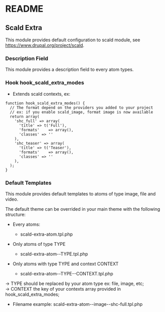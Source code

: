 # README

## Scald Extra
This module provides default configuration to scald module, 
see https://www.drupal.org/project/scald.

### Description Field
This module provides a description field to every atom types.

### Hook hook_scald_extra_modes
- Extends scald contexts, ex: 

```
function hook_scald_extra_modes() {
  // The format depend on the providers you added to your project
  // ex: if you enable scald_image, format image is now available
  return array(
    'shc_full' => array(
      'title' => t('Full'),
      'formats'    => array(),
      'classes' => ''
    ),
    'shc_teaser' => array(
      'title' => t('Teaser'),
      'formats'    => array(),
      'classes' => ''
    ),
  );
}
```

### Default Templates
This module provides default templates to atoms of type image, file and video.

The default theme can be overrided in your main theme with the following structure:
	
* Every atoms:
  * scald-extra-atom.tpl.php
  
* Only atoms of type TYPE
  * scald-extra-atom--TYPE.tpl.php
  
* Only atoms with type TYPE and context CONTEXT
  * scald-extra-atom--TYPE--CONTEXT.tpl.php
	  
-> TYPE should be replaced by your atom type ex: file, image, etc;  
-> CONTEXT the key of your contexts array provided in hook_scald_extra_modes;

* Filename example:  scald-extra-atom--image--shc-full.tpl.php
